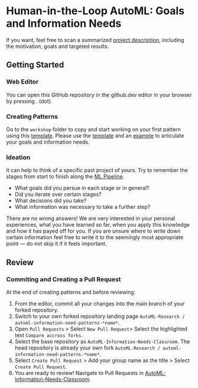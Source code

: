 # Human-in-the-Loop AutoML: Goals and Information Needs

If you want, feel free to scan a summarized [project description](Project%20Description.md), including the motivation, goals and targeted results.


## Getting Started

### Web Editor

You can open this GitHub repository in the github.dev editor in your browser by pressing . (dot).


### Creating Patterns

Go to the ``workshop`` folder to copy and start working on your first pattern using this [template](workshop/Template.md).
Please use the [template](workshop/Template.md) and an [example](workshop/Example.md) to articulate your goals and information needs.


### Ideation

It can help to think of a specific past project of yours. Try to remember the stages from start to finish along the [ML Pipeline](ML%20Pipeline%20Overview.md).

* What goals did you persue in each stage or in general?
* Did you iterate over certain stages?
* What decisions did you take?
* What information was necessary to take a further step?

There are no wrong answers! We are very interested in your personal experiences, what you have learned so far, when you apply this knowledge and how it has payed off for you.
If you are unsure where to write down certain information feel free to write it to the seemingly most appropriate point — do not skip it if it feels important.


## Review

### Commiting and Creating a Pull Request

At the end of creating patterns and before reviewing:

1. From the editor, commit all your changes into the main branch of your forked repository.
2. Switch to your own forked repository landing page ``AutoML-Research / automl-information-need-patterns-*name*``.
3. Open ``Pull Requests`` > Select ``New Pull Request``> Select the highlighted text ``Compare accross forks``.
4. Select the base repository as ``AutoML-Information-Needs-Classroom``. The head repository is already your own fork ``AutoML-Research / automl-information-need-patterns-*name*``.
5. Select ``Create Pull Request`` > Add your group name as the title > Select ``Create Pull Request``.
6. You are ready to review! Navigate to Pull Requests in [AutoML-Information-Needs-Classroom](https://github.com/AutoML-Research/AutoML-Information-Needs-Classroom/pulls).
